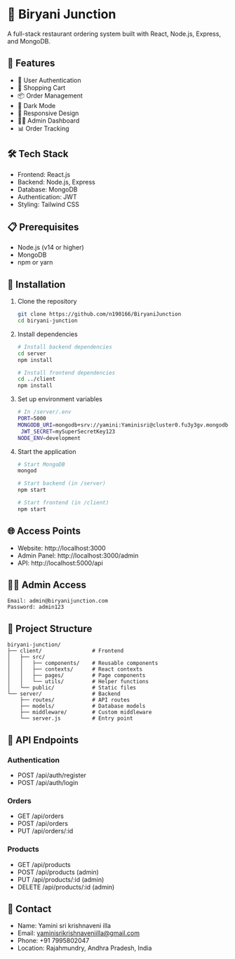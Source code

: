 # 🍚 Biryani Junction

A full-stack restaurant ordering system built with React, Node.js, Express, and MongoDB.

## 🚀 Features

- 👤 User Authentication
- 🛒 Shopping Cart
- 📦 Order Management
- 🌙 Dark Mode
- 📱 Responsive Design
- 👨‍💼 Admin Dashboard
- 📊 Order Tracking

## 🛠️ Tech Stack

- Frontend: React.js
- Backend: Node.js, Express
- Database: MongoDB
- Authentication: JWT
- Styling: Tailwind CSS

## 📋 Prerequisites

- Node.js (v14 or higher)
- MongoDB
- npm or yarn

## 🔧 Installation

1. Clone the repository
   ```bash
   git clone https://github.com/n190166/BiryaniJunction
   cd biryani-junction
   ```

2. Install dependencies
   ```bash
   # Install backend dependencies
   cd server
   npm install

   # Install frontend dependencies
   cd ../client
   npm install
   ```

3. Set up environment variables
   ```bash
   # In /server/.env
   PORT=5000
   MONGODB_URI=mongodb+srv://yamini:Yaminisri@cluster0.fu3y3gv.mongodb.net/biryani-junction?retryWrites=true&w=majority&appName=Cluster0
    JWT_SECRET=mySuperSecretKey123
   NODE_ENV=development
   ```

4. Start the application
   ```bash
   # Start MongoDB
   mongod

   # Start backend (in /server)
   npm start

   # Start frontend (in /client)
   npm start
   ```

## 🌐 Access Points

- Website: http://localhost:3000
- Admin Panel: http://localhost:3000/admin
- API: http://localhost:5000/api

## 👨‍💼 Admin Access

```
Email: admin@biryanijunction.com
Password: admin123
```

## 📁 Project Structure

```
biryani-junction/
├── client/                # Frontend
│   ├── src/
│   │   ├── components/    # Reusable components
│   │   ├── contexts/      # React contexts
│   │   ├── pages/         # Page components
│   │   └── utils/         # Helper functions
│   └── public/            # Static files
└── server/                # Backend
    ├── routes/            # API routes
    ├── models/            # Database models
    ├── middleware/        # Custom middleware
    └── server.js          # Entry point
```

## 📝 API Endpoints

### Authentication
- POST /api/auth/register
- POST /api/auth/login

### Orders
- GET /api/orders
- POST /api/orders
- PUT /api/orders/:id

### Products
- GET /api/products
- POST /api/products (admin)
- PUT /api/products/:id (admin)
- DELETE /api/products/:id (admin)

## 👥 Contact

- Name: Yamini sri krishnaveni illa
- Email: yaminisrikrishnaveniilla@gmail.com
- Phone: +91 7995802047
- Location: Rajahmundry, Andhra Pradesh, India


